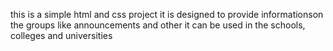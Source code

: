 this is a simple html and css project 
it is designed to provide informationson the groups
like announcements and other 
it can be used in the schools, colleges and universities
